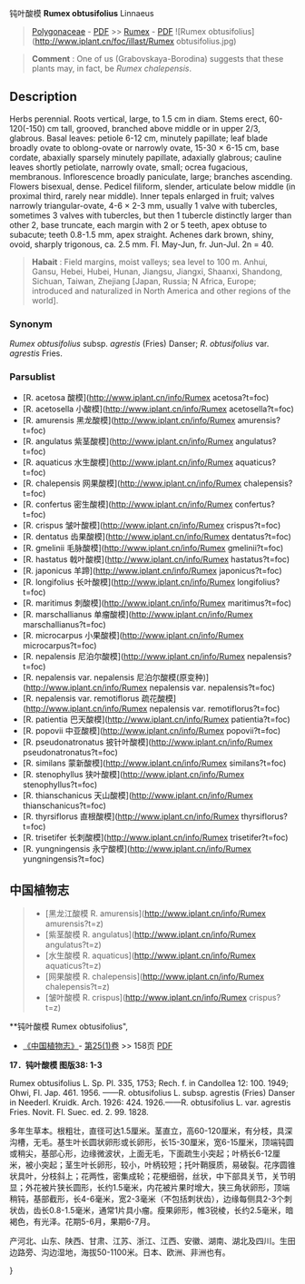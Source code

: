 钝叶酸模 **Rumex obtusifolius** Linnaeus

> [Polygonaceae](http://www.iplant.cn/info/Polygonaceae?t=foc) - [PDF](http://www.iplant.cn/foc/pdf/Polygonaceae.pdf) >> [Rumex](http://www.iplant.cn/info/Rumex?t=foc) - [PDF](http://www.iplant.cn/foc/pdf/Rumex.pdf)
![Rumex obtusifolius](http://www.iplant.cn/foc/illast/Rumex obtusifolius.jpg)


> **Comment** : 
> One of us (Grabovskaya-Borodina) suggests that these plants may, in fact, be *Rumex* *chalepensis*.

## Description

Herbs perennial. Roots vertical, large, to 1.5 cm in diam. Stems erect, 60-120(-150) cm tall, grooved, branched above middle or in upper 2/3, glabrous. Basal leaves: petiole 6-12 cm, minutely papillate; leaf blade broadly ovate to oblong-ovate or narrowly ovate, 15-30 × 6-15 cm, base cordate, abaxially sparsely minutely papillate, adaxially glabrous; cauline leaves shortly petiolate, narrowly ovate, small; ocrea fugacious, membranous. Inflorescence broadly paniculate, large; branches ascending. Flowers bisexual, dense. Pedicel filiform, slender, articulate below middle (in proximal third, rarely near middle). Inner tepals enlarged in fruit; valves narrowly triangular-ovate, 4-6 × 2-3 mm, usually 1 valve with tubercles, sometimes 3 valves with tubercles, but then 1 tubercle distinctly larger than other 2, base truncate, each margin with 2 or 5 teeth, apex obtuse to subacute; teeth 0.8-1.5 mm, apex straight. Achenes dark brown, shiny, ovoid, sharply trigonous, ca. 2.5 mm. Fl. May-Jun, fr. Jun-Jul. 2n = 40.


> **Habait** : 
> Field margins, moist valleys; sea level to 100 m. Anhui, Gansu, Hebei, Hubei, Hunan, Jiangsu, Jiangxi, Shaanxi, Shandong, Sichuan, Taiwan, Zhejiang [Japan, Russia; N Africa, Europe; introduced and naturalized in North America and other regions of the world].

### Synonym
*Rumex* *obtusifolius* subsp. *agrestis* (Fries) Danser; *R*. *obtusifolius* var. *agrestis* Fries.



### Parsublist

* [R.  acetosa  酸模](http://www.iplant.cn/info/Rumex acetosa?t=foc)
* [R.  acetosella  小酸模](http://www.iplant.cn/info/Rumex acetosella?t=foc)
* [R.  amurensis  黑龙酸模](http://www.iplant.cn/info/Rumex amurensis?t=foc)
* [R.  angulatus  紫茎酸模](http://www.iplant.cn/info/Rumex angulatus?t=foc)
* [R.  aquaticus  水生酸模](http://www.iplant.cn/info/Rumex aquaticus?t=foc)
* [R.  chalepensis  网果酸模](http://www.iplant.cn/info/Rumex chalepensis?t=foc)
* [R.  confertus  密生酸模](http://www.iplant.cn/info/Rumex confertus?t=foc)
* [R.  crispus  皱叶酸模](http://www.iplant.cn/info/Rumex crispus?t=foc)
* [R.  dentatus  齿果酸模](http://www.iplant.cn/info/Rumex dentatus?t=foc)
* [R.  gmelinii  毛脉酸模](http://www.iplant.cn/info/Rumex gmelinii?t=foc)
* [R.  hastatus  戟叶酸模](http://www.iplant.cn/info/Rumex hastatus?t=foc)
* [R.  japonicus  羊蹄](http://www.iplant.cn/info/Rumex japonicus?t=foc)
* [R.  longifolius  长叶酸模](http://www.iplant.cn/info/Rumex longifolius?t=foc)
* [R.  maritimus  刺酸模](http://www.iplant.cn/info/Rumex maritimus?t=foc)
* [R.  marschallianus  单瘤酸模](http://www.iplant.cn/info/Rumex marschallianus?t=foc)
* [R.  microcarpus  小果酸模](http://www.iplant.cn/info/Rumex microcarpus?t=foc)
* [R.  nepalensis  尼泊尔酸模](http://www.iplant.cn/info/Rumex nepalensis?t=foc)
* [R.  nepalensis var. nepalensis  尼泊尔酸模(原变种)](http://www.iplant.cn/info/Rumex nepalensis var. nepalensis?t=foc)
* [R.  nepalensis var. remotiflorus  疏花酸模](http://www.iplant.cn/info/Rumex nepalensis var. remotiflorus?t=foc)
* [R.  patientia  巴天酸模](http://www.iplant.cn/info/Rumex patientia?t=foc)
* [R.  popovii  中亚酸模](http://www.iplant.cn/info/Rumex popovii?t=foc)
* [R.  pseudonatronatus  披针叶酸模](http://www.iplant.cn/info/Rumex pseudonatronatus?t=foc)
* [R.  similans  蒙新酸模](http://www.iplant.cn/info/Rumex similans?t=foc)
* [R.  stenophyllus  狭叶酸模](http://www.iplant.cn/info/Rumex stenophyllus?t=foc)
* [R.  thianschanicus  天山酸模](http://www.iplant.cn/info/Rumex thianschanicus?t=foc)
* [R.  thyrsiflorus  直根酸模](http://www.iplant.cn/info/Rumex thyrsiflorus?t=foc)
* [R.  trisetifer  长刺酸模](http://www.iplant.cn/info/Rumex trisetifer?t=foc)
* [R.  yungningensis  永宁酸模](http://www.iplant.cn/info/Rumex yungningensis?t=foc)


## 中国植物志

> * [黑龙江酸模  R.  amurensis](http://www.iplant.cn/info/Rumex amurensis?t=z)
> * [紫茎酸模  R.  angulatus](http://www.iplant.cn/info/Rumex angulatus?t=z)
> * [水生酸模  R.  aquaticus](http://www.iplant.cn/info/Rumex aquaticus?t=z)
> * [网果酸模  R.  chalepensis](http://www.iplant.cn/info/Rumex chalepensis?t=z)
> * [皱叶酸模  R.  crispus](http://www.iplant.cn/info/Rumex crispus?t=z)


**钝叶酸模 Rumex obtusifolius",



* [《中国植物志》](http://www.iplant.cn/frps)- [第25(1)卷](http://www.iplant.cn/frps/vol/25(1)) >> 158页 [PDF](http://www.iplant.cn/frps/pdf/25(1)/158a.PDF)


**17．钝叶酸模 图版38: 1-3**

Rumex obtusifolius L. Sp. Pl. 335, 1753; Rech. f. in Candollea 12: 100. 1949; Ohwi, Fl. Jap. 461. 1956. ——R. obtusifolius L. subsp. agrestis (Fries) Danser in Neederl. Kruidk. Arch. 1926: 424. 1926.——R. obtusifolius L. var. agrestis Fries. Novit. Fl. Suec. ed. 2. 99. 1828.

多年生草本。根粗壮，直径可达1.5厘米。茎直立，高60-120厘米，有分枝，具深沟槽，无毛。基生叶长圆状卵形或长卵形，长15-30厘米，宽6-15厘米，顶端钝圆或稍尖，基部心形，边缘微波状，上面无毛，下面疏生小突起；叶柄长6-12厘米，被小突起；茎生叶长卵形，较小，叶柄较短；托叶鞘膜质，易破裂。花序圆锥状具叶，分枝斜上；花两性，密集成轮；花梗细弱，丝状，中下部具关节，关节明显；外花被片狭长圆形，长约1.5毫米，内花被片果时增大，狭三角状卵形，顶端稍钝，基部截形，长4-6毫米，宽2-3毫米（不包括刺状齿），边缘每侧具2-3个刺状齿，齿长0.8-1.5毫米，通常1片具小瘤。瘦果卵形，帷3锐棱，长约2.5毫米，暗褐色，有光泽。花期5-6月，果期6-7月。

产河北、山东、陕西、甘肃、江苏、浙江、江西、安徽、湖南、湖北及四川。生田边路旁、沟边湿地，海拔50-1100米。日本、欧洲、非洲也有。



}